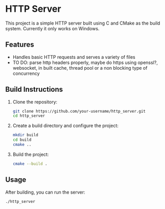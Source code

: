 # HTTP Server

This project is a simple HTTP server built using C and CMake as the build system. Currently it only works on Windows.

## Features

- Handles basic HTTP requests and serves a variety of files
- TO DO: parse http headers properly, maybe do https using openssl?, websocket, in built cache, thread pool or a non blocking type of concurrency

## Build Instructions

1. Clone the repository:
    ```bash
    git clone https://github.com/your-username/http_server.git
    cd http_server
    ```

2. Create a build directory and configure the project:
    ```bash
    mkdir build
    cd build
    cmake ..
    ```

3. Build the project:
    ```bash
    cmake --build .
    ```

## Usage

After building, you can run the server:
```bash
./http_server
```
